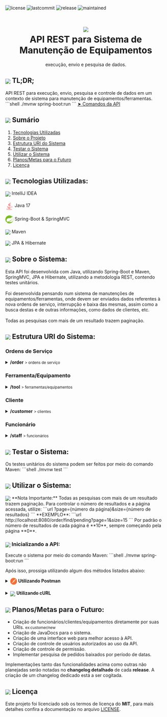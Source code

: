 ![license](https://img.shields.io/github/license/imalric/ToolAndEquipmentAPI?style=for-the-badge&color=blueviolet)
![lastcommit](https://img.shields.io/github/last-commit/imalric/ToolAndEquipmentAPI?style=for-the-badge)
![release](https://img.shields.io/github/release-date/imalric/ToolAndEquipmentAPI?style=for-the-badge) 
![maintained](https://img.shields.io/badge/maintained-no%20(since%2017/02/2023)-inactive?style=for-the-badge)

<span align="center">
    <h1 style="font-weight:bold">
    <img width="40" style="vertical-align:middle" src="https://em-content.zobj.net/thumbs/120/microsoft/319/toolbox_1f9f0.png"/> 
    <br/>
        API REST para Sistema de Manutenção de Equipamentos
    </h1>
    <p>execução, envio e pesquisa de dados.</p>
</span>

<h2><img width="22" style="vertical-align:middle" src="https://em-content.zobj.net/thumbs/120/microsoft/319/sleeping-face_1f634.png"/> TL;DR;</h2>
API REST para execução, envio, pesquisa e controle de dados em um contexto de sistema para manutenção de equipamentos/ferramentas.
<br/>
```shell
./mvnw spring-boot:run
```
<a href="#commands">➤ Comandos da API</a>

<h2><img width="22" style="vertical-align:middle" src="https://em-content.zobj.net/thumbs/120/microsoft/319/bookmark-tabs_1f4d1.png"/> Sumário</h2>
<ol>
    <li><a href="#tech">Tecnologias Utilizadas</a></li>
    <li><a href="#about">Sobre o Projeto</a></li>
    <li><a href="#structure">Estrutura URI do Sistema</a></li>
    <li><a href="#test">Testar o Sistema</a></li>
    <li><a href="#use">Utilizar o Sistema</a></li>
    <li><a href="#plans">Planos/Metas para o Futuro</a></li>
    <li><a href="#license">Licença</a></li>
</ol>

<h2 id="tech"><img width="22" style="vertical-align:middle" src="https://em-content.zobj.net/thumbs/120/microsoft/319/man-technologist_1f468-200d-1f4bb.png"/> Tecnologias Utilizadas:</h2>

<img style="vertical-align:middle" width="25" src="https://upload.wikimedia.org/wikipedia/commons/9/9c/IntelliJ_IDEA_Icon.svg"/>
IntelliJ IDEA
<br/>
<br/>
<img style="vertical-align:middle" width="25" src="https://raw.githubusercontent.com/devicons/devicon/1119b9f84c0290e0f0b38982099a2bd027a48bf1/icons/java/java-plain.svg"/>
Java 17
<br/>
<br/>
<img style="vertical-align:middle" width="25" src="https://raw.githubusercontent.com/devicons/devicon/1119b9f84c0290e0f0b38982099a2bd027a48bf1/icons/spring/spring-original.svg"/>
Spring-Boot & SpringMVC
<br/>
<br/>
<img style="vertical-align:middle" width="25" src="https://upload.wikimedia.org/wikipedia/commons/7/7e/Apache_Feather_Logo.svg"/>
Maven
<br/>
<br/>
<img style="vertical-align:middle" width="25" src="https://www.vectorlogo.zone/logos/hibernate/hibernate-icon.svg"/>
JPA & Hibernate

<h2 id="about"><img width="22" style="vertical-align:middle" src="https://em-content.zobj.net/thumbs/120/microsoft/319/information_2139-fe0f.png"/> Sobre o Sistema:</h2>
Esta API foi desenvolvida com Java, utilizando Spring-Boot e Maven, SpringMVC, JPA e Hibernate,
utilizando a metodologia REST, contendo testes unitários.
<br/>
<br/>
Foi desenvolvida pensando num sistema de manutenções de equipamentos/ferramentas, onde devem ser
enviados dados referentes à nova ordens de serviço, interrupção e baixa das mesmas, assim como a busca destas e de outras
informações, como dados de clientes, etc.
<br/>
<br/>
Todas as pesquisas com mais de um resultado trazem paginação.

<h2 id="structure"><img width="22" style="vertical-align:middle" src="https://em-content.zobj.net/thumbs/120/microsoft/319/man-construction-worker_1f477-200d-2642-fe0f.png"/>️ Estrutura URI do Sistema:</h2>
<h3>Ordens de Serviço</h3>
<details>
<summary><strong>/order</strong> <small> > ordens de serviço</small></summary>

<h5>/new <small>> criar nova ordem de serviço </small>[POST]</h5>
<h5>/interrupt/{id} <small>> interrompe uma ordem de serviço por ID </small>[PUT]</h5>
<h5>/resume/{id} <small>> retoma uma ordem de serviço interrompida por ID </small>[PUT]</h5>
<h5>/close/{id} <small>> baixa uma ordem de serviço por ID </small>[PUT]</h5>
<h5>/{id} <small>> excluir uma ordem de serviço por ID </small>[DELETE]</h5>
<h5>/find/{id} <small>> encontrar uma ordem de serviço por ID </small>[GET]</h5>
<h5>/find/pending <small>> encontrar todas as ordens de serviço pendentes </small>[GET]</h5>
<h5>/find/customer/{id}/pending <small>> encontrar todas as ordens de serviço pendentes pelo
ID do cliente </small>[GET]</h5>
<h5>/find/staff/{id}/pending <small>> encontrar todas as ordens de serviço pendentes pelo
ID do funcionário </small>[GET]</h5>
<h5>/find/closed <small>> encontrar todas as ordens de serviço baixadas </small>[GET]</h5>
<h5>/find/customer/{id}/closed <small>> encontrar todas as ordens de serviço baixadas pelo
ID do cliente </small>[GET]</h5>
<h5>/find/staff/{id}/closed <small>> encontrar todas as ordens de serviço baixadas pelo
ID do funcionário </small>[GET]</h5>

</details>

<h3>Ferramenta/Equipamento</h3>
<details>
<summary><strong>/tool</strong> <small> > ferramentas/equipamentos</small></summary>

<h5>/find/{id} <small>> encontrar uma ferramenta/equipamento por ID </small>[GET]</h5>
<h5>/find/active <small>> encontrar todas as ferramentas/equipamentos ativos </small>[GET]</h5>

</details>

<h3>Cliente</h3>
<details>
<summary><strong>/customer</strong> <small> > clientes</small></summary>

<h5>/find/{id} <small>> encontrar um cliente por ID </small>[GET]</h5>
<h5>/find/active <small>> encontrar todos os clientes ativos </small>[GET]</h5>

</details>

<h3>Funcionário</h3>
<details>
<summary><strong>/staff</strong> <small> > funcionários</small></summary>

<h5>/find/{id} <small>> encontrar um funcionário por ID </small>[GET]</h5>
<h5>/find/active <small>> encontrar todos os funcionários ativos </small>[GET]</h5>

</details>

<h2 id="test"><img style="vertical-align:middle" width="22" src="https://em-content.zobj.net/thumbs/120/microsoft/319/test-tube_1f9ea.png"/> Testar o Sistema:</h2>
Os testes unitários do sistema podem ser feitos por meio do comando Maven:
```shell
./mvnw test
```

<h2 id="use"><img style="vertical-align:middle" width="22" src="https://em-content.zobj.net/thumbs/120/microsoft/319/desktop-computer_1f5a5-fe0f.png"/> Utilizar o Sistema:</h2>
<img width="22" style="vertical-align:middle" src="https://em-content.zobj.net/thumbs/120/microsoft/319/warning_26a0-fe0f.png"/>
**Nota Importante:**
Todas as pesquisas com mais de um resultado trazem paginação.
Para controlar o número de resultados e a página acessada, utilize:
```url
?page={número da página}&size={número de resultados}
```
**EXEMPLO**:
```url
http://localhost:8080/order/find/pending?page=1&size=15
```
Por padrão o número de resultados de cada página é **10**, sempre começando pela página **0**.
<h3 id="commands"><img style="vertical-align:middle" width="22" src="https://upload.wikimedia.org/wikipedia/commons/5/51/Windows_Terminal_logo.svg"/> Inicializando a API:</h3>
Execute o sistema por meio do comando Maven:
```shell
./mvnw spring-boot:run
```

Após isso, prossiga utilizando algum dos métodos listados abaixo:

<details>
<summary><img style="vertical-align:middle" width="22" src="https://raw.githubusercontent.com/devicons/devicon/df98428ff8c87f28e1c8901c89824b70136bb9c3/icons/postman/postman-original.svg"/><strong> Utilizando Postman</strong></summary>

<details>
<summary><strong>Ordem de Serviço</strong> <small>("/order")</small></summary>

<h4>Criar uma nova ordem de serviço. <small>("/order/new")</small></h4>
```url
POST http://localhost:8080/order/new
```
```JSON
{
  "order_desc": "<descrição do problema>",
  "tool": {
    "id": "<id #opcional (se existir um ferramenta/equipamento com esse ID, irá referenciá-lo)>",
    "tool_type": "<tipo de ferramenta/equipamento (ex:lavadora de pressão)>",
    "tool_brand": "<marca da ferramenta/equipamento (ex:WAP)>"
  },
  "customer": {
    "id": "<id #opcional (se existir um cliente com esse ID, irá referenciá-lo)>",
    "fullname": "<nome do cliente>",
    "cpf": "<cpf do cliente>",
    "phone": "<telefone do cliente>",
    "email": "<email do cliente>"
  },
  "staff": {
    "id": "<id #opcional (se existir um funcionário com esse ID, irá referenciá-lo)>",
    "fullname": "<nome do funcionário>",
    "cpf": "<cpf do funcionário>",
    "role": "<cargo do funcionário>"
  },
  "begin_date": "<data de inicio da ordem de serviço (yyyy-MM-dd)>"
}
```

<h4>Encontrar uma ordem de serviço por ID. <small>("order/find/<strong>{id}</strong>")</small></h4>
```url
GET http://localhost:8080/order/find/{id}
```

<details>
<summary>Encontrar ordens de serviço pendentes... </summary>

<h4><strong>PENDENTES > TODAS...</strong> <small>("order/find/pending")</small></h4>

```url
GET http://localhost:8080/order/find/pending
```

<h4><strong>PENDENTES > POR CLIENTE...</strong> <small>("/order/find/customer/<strong>{id}</strong>/pending")</small></h4>

```url
GET http://localhost:8080/order/find/customer/{id do cliente}/pending
```

<h4><strong>PENDENTES > POR FUNCIONÁRIO...</strong> <small>("/order/find/staff/<strong>{id}</strong>/pending")</small></h4>

```url
GET http://localhost:8080/order/find/staff/{id do funcionário}/pending
```

</details>

<br/>

<details>
<summary>Encontrar ordens de serviço baixadas... </summary>

<h4><strong>BAIXADAS > TODAS...</strong> <small>("order/find/closed")</small></h4>

```url
GET http://localhost:8080/order/find/closed
```

<h4><strong>BAIXADAS > POR CLIENTE...</strong> <small>("/order/find/customer/<strong>{id}</strong>/closed")</small></h4>

```url
GET http://localhost:8080/order/find/customer/{id do cliente}/closed
```

<h4><strong>BAIXADAS > POR FUNCIONÁRIO...</strong> <small>("/order/find/staff/<strong>{id}</strong>/closed")</small></h4>

```url
GET http://localhost:8080/order/find/staff/{id do funcionário}/closed
```

</details>

<h4><strong>Interromper uma ordem de serviço por ID. <small>("/order/interrupt/<strong>{id}</strong>")</small></strong></h4>
```url
PUT localhost:8080/order/interrupt/{id da ordem de serviço}
```
```JSON
{ 
    "action_desc": "<descrição da motivação da interrupção>",
    "staff": {"id": "<id do funcionário responsável>"} 
}
```

<h4><strong>Retomar uma ordem de serviço interrompida por ID. <small>("/order/resume/<strong>{id}</strong>")</small></strong></h4>
```url
PUT localhost:8080/order/resume/{id da ordem de serviço}
```
```JSON
{
  "action_desc": "<descrição da motivação da retomada>",
  "staff": {"id": "<id do funcionário responsável>"}
}
```

<h4><strong>Baixar uma ordem de serviço por ID. <small>("/order/close/<strong>{id}</strong>")</small></strong></h4>
```url
PUT localhost:8080/order/close/{id da ordem de serviço}
```
```JSON
{
  "action_desc": "<descrição da motivação/processo da baixa>",
  "staff": {"id": "<id do funcionário responsável>"}
}
```

<h4><strong>Excluír uma ordem de serviço por ID. <small>("/order/<strong>{id}</strong>")</small></strong></h4>
```url
DELETE localhost:8080/order/{id da ordem de serviço}
```

</details>

<details>
<summary><strong>Ferramenta/Equipamento</strong> <small>("/tool")</small></summary>

<h4>Encontrar uma ferramenta/equipamento por ID. <small>("/tool/find/<strong>{id}</strong>")</small></h4>
```url
GET http://localhost:8080/tool/find/{id da ferramenta/equipamento}
```

<h4>Encontrar todas as ferramentas/equipamentos ativos. <small>("/tool/find/active")</small></h4>
```url
GET http://localhost:8080/tool/find/active
```

</details>

<details>
<summary><strong>Cliente</strong> <small>("/customer")</small></summary>

<h4>Encontrar um cliente por ID. <small>("/customer/find/<strong>{id}</strong>")</small></h4>
```url
GET http://localhost:8080/customer/find/{id do cliente}
```

<h4>Encontrar todos os clientes ativos. <small>("/customer/find/active")</small></h4>
```url
GET http://localhost:8080/customer/find/active
```

</details>

<details>
<summary><strong>Funcionário</strong> <small>("/staff")</small></summary>

<h4>Encontrar um funcionário por ID. <small>("/staff/find/<strong>{id}</strong>")</small></h4>
```url
GET http://localhost:8080/staff/find/{id do funcionário}
```

<h4>Encontrar todos os funcionários ativos. <small>("/staff/find/active")</small></h4>
```url
GET http://localhost:8080/staff/find/active
```

</details>

</details>

<br/>

<details>
<summary><img style="vertical-align:middle" width="25" src="https://raw.githubusercontent.com/curl/curl-www/5fc82e3f291cd33cce5ad61d92d50e78975d301f/logo/curl-symbol.svg"/> <strong>Utilizando cURL</strong></summary>

<details>
<summary><strong>Ordem de Serviço</strong> <small>("/order")</small></summary>

<h4>(POST) Criar uma nova ordem de serviço. <small>("/order/new")</small></h4>
```shell
curl --location 'localhost:8080/order/new' \
--header 'Content-Type: application/json' \
--data-raw '{
    "order_desc": <descrição do problema>,
    "tool": {
        "id": <id #opcional (se existir um ferramenta/equipamento com esse ID, irá referenciá-lo)>,
        "tool_type": <tipo de ferramenta/equipamento (ex:lavadora de pressão)>,
        "tool_brand": <marca da ferramenta/equipamento/equipamento (ex:WAP)>
    },
    "customer": {
        "id": <id #opcional (se existir um cliente com esse ID, irá referenciá-lo)>,
        "fullname": <nome do cliente>,
        "cpf": <cpf do cliente>,
        "phone": <telefone do cliente>,
        "email": <email do cliente>
    },
    "staff": {
        "id": <id #opcional (se existir um funcionário com esse ID, irá referenciá-lo)>,
        "fullname": <nome do funcionário>,
        "cpf": <cpf do funcionário>,
        "role": <cargo do funcionário>
    },
    "begin_date": <data de inicio da ordem de serviço (yyyy-MM-dd)>
}'
```

<h4>(GET) Encontrar uma ordem de serviço por ID. <small>("order/find/<strong>{id}</strong>")</small></h4>
```shell
curl --location 'localhost:8080/order/find/<id da ordem de serviço>' \
--data ''
```

<details>
<summary>(GET) Encontrar ordens de serviço pendentes... </summary>

<h4><strong>PENDENTES > TODAS...</strong> <small>("order/find/pending")</small></h4>
```shell
curl --location 'localhost:8080/order/find/pending' \
--data ''
```

<h4><strong>PENDENTES > POR CLIENTE...</strong> <small>("/order/find/customer/<strong>{id}</strong>/pending")</small></h4>
```shell
curl --location 'localhost:8080/order/find/customer/<id do cliente>/pending' \
--data ''
```

<h4><strong>PENDENTES > POR FUNCIONÁRIO...</strong> <small>("/order/find/staff/<strong>{id}</strong>/pending")</small></h4>
```shell
curl --location 'localhost:8080/order/find/customer/<id do funcionário>/pending' \
--data ''
```

</details>

<br/>

<details>
<summary>(GET) Encontrar ordens de serviço baixadas... </summary>

<h4><strong>BAIXADAS > TODAS...</strong> <small>("order/find/closed")</small></h4>
```shell
curl --location 'localhost:8080/order/find/closed' \
--data ''
```

<h4><strong>BAIXADAS > POR CLIENTE...</strong> <small>("/order/find/customer/<strong>{id}</strong>/closed")</small></h4>
```shell
curl --location 'localhost:8080/order/find/customer/<id do cliente>/closed' \
--data ''
```

<h4><strong>BAIXADAS > POR FUNCIONÁRIO...</strong> <small>("/order/find/staff/<strong>{id}</strong>/closed")</small></h4>
```shell
curl --location 'localhost:8080/order/find/customer/<id do funcionário>/closed' \
--data ''
```

</details>

<h4><strong>(PUT) Interromper uma ordem de serviço por ID. <small>("/order/interrupt/<strong>{id}</strong>")</small></strong></h4>
```shell
curl --location --request PUT 'localhost:8080/order/interrupt/<id da ordem de serviço>' \
--header 'Content-Type: application/json' \
--data '{ 
"action_desc": <descrição da motivação da interrupção>,
"staff": {"id": <id do funcionário responsável>} 
}
'
```

<h4><strong>(PUT) Retomar uma ordem de serviço interrompida por ID. <small>("/order/resume/<strong>{id}</strong>")</small></strong></h4>
```shell
curl --location --request PUT 'localhost:8080/order/resume/<id da ordem de serviço>' \
--header 'Content-Type: application/json' \
--data '{ 
"action_desc": <descrição da motivação da retomada>,
"staff": {"id": <id do funcionário responsável>} 
}
'
```

<h4><strong>(PUT) Baixar uma ordem de serviço por ID. <small>("/order/close/<strong>{id}</strong>")</small></strong></h4>
```shell
curl --location --request PUT 'localhost:8080/order/close/<id da ordem de serviço>' \
--header 'Content-Type: application/json' \
--data '{ 
"action_desc": <descrição da motivação/processo da baixa>,
"staff": {"id": <id do funcionário responsável>} 
}
'
```

<h4><strong>(DELETE) Excluír uma ordem de serviço por ID. <small>("/order/<strong>{id}</strong>")</small></strong></h4>
```shell
curl --location --request DELETE 'localhost:8080/order/<id da ordem de serviço>' \
--data ''
```

</details>

<details>
<summary><strong>Ferramenta/Equipamento</strong> <small>("/tool")</small></summary>

<h4>(GET) Encontrar uma ferramenta/equipamento por ID. <small>("/tool/find/<strong>{id}</strong>")</small></h4>
```shell
curl --location 'localhost:8080/tool/find/<id da ferramenta/equipamento>' \
--data ''
```

<h4>(GET) Encontrar todas as ferramentas/equipamentos ativos. <small>("/tool/find/active")</small></h4>
```shell
curl --location 'localhost:8080/tool/find/active' \
--data ''
```

</details>

<details>
<summary><strong>Cliente</strong> <small>("/customer")</small></summary>

<h4>(GET) Encontrar um cliente por ID. <small>("/customer/find/<strong>{id}</strong>")</small></h4>
```shell
curl --location 'localhost:8080/customer/find/<id do cliente>' \
--data ''
```

<h4>(GET) Encontrar todos os clientes ativos. <small>("/customer/find/active")</small></h4>
```shell
curl --location 'localhost:8080/customer/find/active' \
--data ''
```

</details>

<details>
<summary><strong>Funcionário</strong> <small>("/staff")</small></summary>

<h4>(GET) Encontrar um funcionário por ID. <small>("/staff/find/<strong>{id}</strong>")</small></h4>
```shell
curl --location 'localhost:8080/staff/find/<id do funcionário>' \
--data ''
```

<h4>(GET) Encontrar todos os funcionários ativos. <small>("/staff/find/active")</small></h4>
```shell
curl --location 'localhost:8080/staff/find/active' \
--data ''
```

</details>

</details>

<h2 id="plans"><img style="vertical-align:middle" width="25" src="https://em-content.zobj.net/thumbs/120/microsoft/319/telescope_1f52d.png"/> Planos/Metas para o Futuro:</h2>
<ul>
    <li>Criação de funcionários/clientes/equipamentos diretamente por suas URIs. <small>ex:customer/new</small></li>
    <li>Criação de JavaDocs para o sistema.</li>
    <li>Criação de uma interface web para melhor acesso à API.</li>
    <li>Criação de controle de usuários autorizados ao uso da API.</li>
    <li>Criação de controle de permissão.</li>
    <li>Implementar pesquisa de pedidos baixados por período de datas.</li>
</ul>

Implementações tanto das funcionalidades acima como outras não planejadas serão notadas no **changelog detalhado**
de cada **release**. 
A criação de um changelog dedicado está a ser cogitada.

<h2 id="license"><img style="vertical-align:middle" width="25" src="https://em-content.zobj.net/thumbs/120/microsoft/319/balance-scale_2696-fe0f.png"/> Licença</h2>

Este projeto foi licenciado sob os termos de licença do **MIT**, para mais detalhes confira a documentação no arquivo <a href="https://github.com/imAlric/ToolAndEquipmentAPI/blob/main/LICENSE">LICENSE</a>.